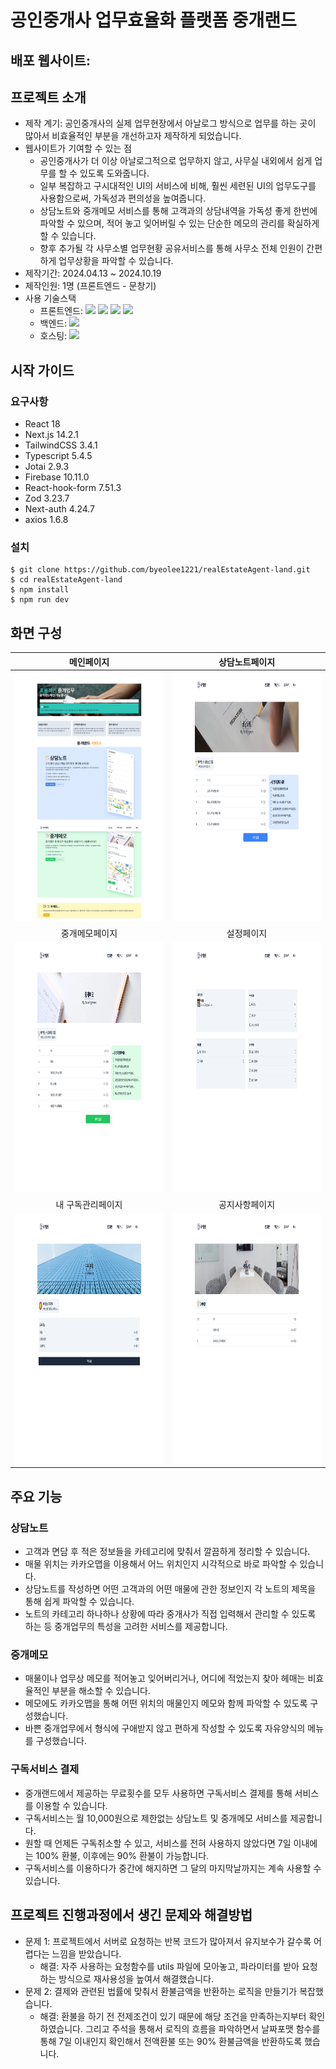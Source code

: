 # 공인중개사 업무효율화 플랫폼 중개랜드

## 배포 웹사이트:

## 프로젝트 소개

- 제작 계기: 공인중개사의 실제 업무현장에서 아날로그 방식으로 업무를 하는 곳이 많아서 비효율적인 부분을 개선하고자 제작하게 되었습니다.
- 웹사이트가 기여할 수 있는 점
  - 공인중개사가 더 이상 아날로그적으로 업무하지 않고, 사무실 내외에서 쉽게 업무를 할 수 있도록 도와줍니다.
  - 일부 복잡하고 구시대적인 UI의 서비스에 비해, 훨씬 세련된 UI의 업무도구를 사용함으로써, 가독성과 편의성을 높여줍니다.
  - 상담노트와 중개메모 서비스를 통해 고객과의 상담내역을 가독성 좋게 한번에 파악할 수 있으며, 적어 놓고 잊어버릴 수 있는 단순한 메모의 관리를 확실하게 할 수 있습니다.
  - 향후 추가될 각 사무소별 업무현황 공유서비스를 통해 사무소 전체 인원이 간편하게 업무상황을 파악할 수 있습니다.
- 제작기간: 2024.04.13 ~ 2024.10.19
- 제작인원: 1명 (프론트엔드 - 문창기)
- 사용 기술스택
  - 프론트엔드: 
  ![](https://img.shields.io/badge/Next.js-000000?style=flat-square&logo=Next.js&logoColor=white)
  ![](https://img.shields.io/badge/TailwindCSS-06B6D4?style=flat-square&logo=TailwindCSS&logoColor=white) 
  ![](https://img.shields.io/badge/Typescript-3178C6?style=flat-square&logo=Typescript&logoColor=white) 
  ![](https://img.shields.io/badge/Jotai-97979A?style=flat-square&logo=Jotai&logoColor=white)
  - 백엔드: 
  ![](https://img.shields.io/badge/Firebase-FFCA28?style=flat-square&logo=Firebase&logoColor=white)
  - 호스팅:
  ![](https://img.shields.io/badge/Vercel-000000?style=flat-square&logo=Vercel&logoColor=white)

## 시작 가이드

### 요구사항
- React 18
- Next.js 14.2.1
- TailwindCSS 3.4.1
- Typescript 5.4.5
- Jotai 2.9.3
- Firebase 10.11.0
- React-hook-form 7.51.3
- Zod 3.23.7
- Next-auth 4.24.7
- axios 1.6.8

### 설치
```
$ git clone https://github.com/byeolee1221/realEstateAgent-land.git
$ cd realEstateAgent-land
$ npm install
$ npm run dev
```

## 화면 구성
|메인페이지|상담노트페이지|
|:---:|:---:|
|<img src="/public/mainPage.png" width="400" height="400">|<img src="/public/notePageReadMe.png" width="400" height="400">|
|중개메모페이지|설정페이지|
|<img src="/public/memoPageReadMe.png" width="400" height="400">|<img src="/public/settingPage.png" width="400" height="400">|
|내 구독관리페이지|공지사항페이지|
|<img src="/public/mySubscriptionPage.png" width="400" height="400">|<img src="/public/noticePage.png" width="400" height="400">|

## 주요 기능

### 상담노트
- 고객과 면담 후 적은 정보들을 카테고리에 맞춰서 깔끔하게 정리할 수 있습니다.
- 매물 위치는 카카오맵을 이용해서 어느 위치인지 시각적으로 바로 파악할 수 있습니다.
- 상담노트를 작성하면 어떤 고객과의 어떤 매물에 관한 정보인지 각 노트의 제목을 통해 쉽게 파악할 수 있습니다.
- 노트의 카테고리 하나하나 상황에 따라 중개사가 직접 입력해서 관리할 수 있도록 하는 등 중개업무의 특성을 고려한 서비스를 제공합니다.

### 중개메모
- 매물이나 업무상 메모를 적어놓고 잊어버리거나, 어디에 적었는지 찾아 헤매는 비효율적인 부분을 해소할 수 있습니다.
- 메모에도 카카오맵을 통해 어떤 위치의 매물인지 메모와 함께 파악할 수 있도록 구성했습니다.
- 바쁜 중개업무에서 형식에 구애받지 않고 편하게 작성할 수 있도록 자유양식의 메뉴를 구성했습니다.

### 구독서비스 결제
- 중개랜드에서 제공하는 무료횟수를 모두 사용하면 구독서비스 결제를 통해 서비스를 이용할 수 있습니다.
- 구독서비스는 월 10,000원으로 제한없는 상담노트 및 중개메모 서비스를 제공합니다.
- 원할 때 언제든 구독취소할 수 있고, 서비스를 전혀 사용하지 않았다면 7일 이내에는 100% 환불, 이후에는 90% 환불이 가능합니다.
- 구독서비스를 이용하다가 중간에 해지하면 그 달의 마지막날까지는 계속 사용할 수 있습니다.

## 프로젝트 진행과정에서 생긴 문제와 해결방법
- 문제 1: 프로젝트에서 서버로 요청하는 반복 코드가 많아져서 유지보수가 갈수록 어렵다는 느낌을 받았습니다.
  - 해결: 자주 사용하는 요청함수를 utils 파일에 모아놓고, 파라미터를 받아 요청하는 방식으로 재사용성을 높여서 해결했습니다.
- 문제 2: 결제와 관련된 법률에 맞춰서 환불금액을 반환하는 로직을 만들기가 복잡했습니다.
  - 해결: 환불을 하기 전 전제조건이 있기 때문에 해당 조건을 만족하는지부터 확인하였습니다. 그리고 주석을 통해서 로직의 흐름을 파악하면서 날짜포맷 함수를 통해 7일 이내인지 확인해서 전액환불 또는 90% 환불금액을 반환하도록 했습니다.

